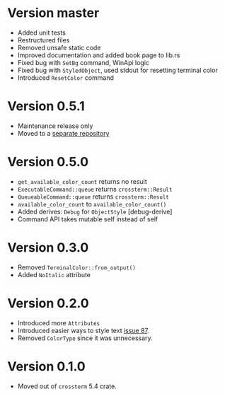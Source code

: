 # Version master

- Added unit tests 
- Restructured files
- Removed unsafe static code
- Improved documentation and added book page to lib.rs
- Fixed bug with `SetBg` command, WinApi logic
- Fixed bug with `StyledObject`, used stdout for resetting terminal color
- Introduced `ResetColor` command

# Version 0.5.1

- Maintenance release only
- Moved to a [separate repository](https://github.com/crossterm-rs/crossterm-style)

# Version 0.5.0

- `get_available_color_count` returns no result
- `ExecutableCommand::queue` returns `crossterm::Result`
- `QueueableCommand::queue` returns `crossterm::Result`
- `available_color_count` to `available_color_count()`
- Added derives: `Debug` for `ObjectStyle`  [debug-derive]
- Command API takes mutable self instead of self

# Version 0.3.0

- Removed `TerminalColor::from_output()` 
- Added `NoItalic` attribute

# Version 0.2.0

- Introduced more `Attributes`
- Introduced easier ways to style text [issue 87](https://github.com/crossterm-rs/crossterm/issues/87).
- Removed `ColorType` since it was unnecessary.

# Version 0.1.0

- Moved out of `crossterm` 5.4 crate. 
